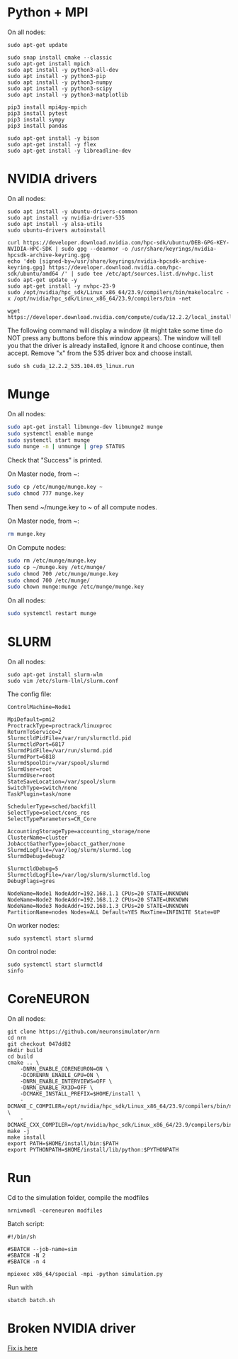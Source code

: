 # Python + MPI

On all nodes:
```
sudo apt-get update

sudo snap install cmake --classic
sudo apt-get install mpich
sudo apt install -y python3-all-dev
sudo apt install -y python3-pip
sudo apt install -y python3-numpy
sudo apt install -y python3-scipy
sudo apt install -y python3-matplotlib

pip3 install mpi4py-mpich
pip3 install pytest
pip3 install sympy
pip3 install pandas

sudo apt-get install -y bison
sudo apt-get install -y flex
sudo apt-get install -y libreadline-dev
```

# NVIDIA drivers

On all nodes:
```
sudo apt install -y ubuntu-drivers-common 
sudo apt install -y nvidia-driver-535
sudo apt install -y alsa-utils
sudo ubuntu-drivers autoinstall
```

```
curl https://developer.download.nvidia.com/hpc-sdk/ubuntu/DEB-GPG-KEY-NVIDIA-HPC-SDK | sudo gpg --dearmor -o /usr/share/keyrings/nvidia-hpcsdk-archive-keyring.gpg
echo 'deb [signed-by=/usr/share/keyrings/nvidia-hpcsdk-archive-keyring.gpg] https://developer.download.nvidia.com/hpc-sdk/ubuntu/amd64 /' | sudo tee /etc/apt/sources.list.d/nvhpc.list
sudo apt-get update -y
sudo apt-get install -y nvhpc-23-9
sudo /opt/nvidia/hpc_sdk/Linux_x86_64/23.9/compilers/bin/makelocalrc -x /opt/nvidia/hpc_sdk/Linux_x86_64/23.9/compilers/bin -net
```

```
wget https://developer.download.nvidia.com/compute/cuda/12.2.2/local_installers/cuda_12.2.2_535.104.05_linux.run
```

The following command will display a window (it might take some time do NOT press any buttons before this window appears). The window will tell you that the driver is already installed, ignore it and choose continue, then accept. Remove "x" from the 535 driver box and choose install.
```
sudo sh cuda_12.2.2_535.104.05_linux.run
```

# Munge

On all nodes:
```bash
sudo apt-get install libmunge-dev libmunge2 munge
sudo systemctl enable munge
sudo systemctl start munge
sudo munge -n | unmunge | grep STATUS
```
Check that "Success" is printed.

On Master node, from ~:
```bash
sudo cp /etc/munge/munge.key ~
sudo chmod 777 munge.key
```
Then send ~/munge.key to ~ of all compute nodes.

On Master node, from ~:
```bash
rm munge.key
```

On Compute nodes:
```bash
sudo rm /etc/munge/munge.key
sudo cp ~/munge.key /etc/munge/
sudo chmod 700 /etc/munge/munge.key
sudo chmod 700 /etc/munge/
sudo chown munge:munge /etc/munge/munge.key
```

On all nodes:
```bash
sudo systemctl restart munge
```

# SLURM

On all nodes:
```
sudo apt-get install slurm-wlm
sudo vim /etc/slurm-llnl/slurm.conf
```

The config file:
```
ControlMachine=Node1
  
MpiDefault=pmi2
ProctrackType=proctrack/linuxproc
ReturnToService=2
SlurmctldPidFile=/var/run/slurmctld.pid
SlurmctldPort=6817
SlurmdPidFile=/var/run/slurmd.pid
SlurmdPort=6818
SlurmdSpoolDir=/var/spool/slurmd
SlurmUser=root
SlurmdUser=root
StateSaveLocation=/var/spool/slurm
SwitchType=switch/none
TaskPlugin=task/none

SchedulerType=sched/backfill
SelectType=select/cons_res
SelectTypeParameters=CR_Core

AccountingStorageType=accounting_storage/none
ClusterName=cluster
JobAcctGatherType=jobacct_gather/none
SlurmdLogFile=/var/log/slurm/slurmd.log
SlurmdDebug=debug2

SlurmctldDebug=5
SlurmctldLogFile=/var/log/slurm/slurmctld.log
DebugFlags=gres

NodeName=Node1 NodeAddr=192.168.1.1 CPUs=20 STATE=UNKNOWN
NodeName=Node2 NodeAddr=192.168.1.2 CPUs=20 STATE=UNKNOWN
NodeName=Node3 NodeAddr=192.168.1.3 CPUs=20 STATE=UNKNOWN
PartitionName=nodes Nodes=ALL Default=YES MaxTime=INFINITE State=UP
```

On worker nodes:
```
sudo systemctl start slurmd
```

On control node:
```
sudo systemctl start slurmctld
sinfo
```

# CoreNEURON

On all nodes:
```
git clone https://github.com/neuronsimulator/nrn
cd nrn
git checkout 047dd82
mkdir build
cd build
cmake .. \
	-DNRN_ENABLE_CORENEURON=ON \
	-DCORENRN_ENABLE_GPU=ON \
	-DNRN_ENABLE_INTERVIEWS=OFF \
	-DNRN_ENABLE_RX3D=OFF \
	-DCMAKE_INSTALL_PREFIX=$HOME/install \
	-DCMAKE_C_COMPILER=/opt/nvidia/hpc_sdk/Linux_x86_64/23.9/compilers/bin/nvc \
	-DCMAKE_CXX_COMPILER=/opt/nvidia/hpc_sdk/Linux_x86_64/23.9/compilers/bin/nvc++
make -j
make install
export PATH=$HOME/install/bin:$PATH
export PYTHONPATH=$HOME/install/lib/python:$PYTHONPATH
```

# Run

Cd to the simulation folder, compile the modfiles
```
nrnivmodl -coreneuron modfiles
```

Batch script:
```
#!/bin/sh
  
#SBATCH --job-name=sim
#SBATCH -N 2
#SBATCH -n 4

mpiexec x86_64/special -mpi -python simulation.py
```

Run with
```
sbatch batch.sh
```

# Broken NVIDIA driver
[Fix is here](https://stackoverflow.com/questions/43022843/nvidia-nvml-driver-library-version-mismatch)
